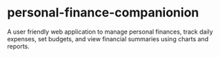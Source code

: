 # personal-finance-companionion
A user friendly web application to manage personal finances, track daily expenses, set budgets, and view financial summaries using charts and reports.
